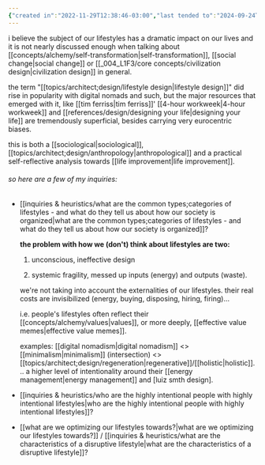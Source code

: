 ```yaml
---
{"created in":"2022-11-29T12:38:46-03:00","last tended to":"2024-09-24T16:29:53-03:00","tags":["l1f3","alchemy","design","topic","🌱"],"dg-publish":true,"relevancescore":94,"aliases":["lifestyle"],"notestage":["🌱"],"permalink":"/004-l1-f3/core-concepts/lifestyles/","dgPassFrontmatter":true,"created":"2022-11-29T12:38:46.892-03:00","updated":"2024-09-24T16:29:53.702-03:00"}
---
```


i believe the subject of our lifestyles has a dramatic impact on our lives and it is not nearly discussed enough when talking about [[concepts/alchemy/self-transformation\|self-transformation]], [[social change\|social change]] or [[_004_L1F3/core concepts/civilization design\|civilization design]] in general.

the term "[[topics/architect;design/lifestyle design\|lifestyle design]]" did rise in popularity with digital nomads and such, but the major resources that emerged with it, like [[tim ferriss\|tim ferriss]]' [[4-hour workweek\|4-hour workweek]] and [[references/design/designing your life\|designing your life]] are tremendously superficial, besides carrying very eurocentric biases.

this is both a [[sociological\|sociological]], [[topics/architect;design/anthropology\|anthropological]] and a practical self-reflective analysis towards [[life improvement\|life improvement]].

###### so here are a few of my inquiries:

- [[inquiries & heuristics/what are the common types;categories of lifestyles - and what do they tell us about how our society is organized\|what are the common types;categories of lifestyles - and what do they tell us about how our society is organized]]?

	**the problem with how we (don't) think about lifestyles are two:**
	
	1) unconscious, ineffective design
	 
	2) systemic fragility, messed up inputs (energy) and outputs (waste).
	
	we're not taking into account the externalities of our lifestyles. their real costs are invisibilized (energy, buying, disposing, hiring, firing)...
	
	i.e. people's lifestyles often reflect their [[concepts/alchemy/values\|values]], or more deeply, [[effective value memes\|effective value memes]].
	
	examples: [[digital nomadism\|digital nomadism]] <> [[minimalism\|minimalism]] (intersection) <> [[topics/architect;design/regeneration\|regenerative]]/[[holistic\|holistic]]... a higher level of intentionality around their [[energy management\|energy management]] and [luiz smth design].

- [[inquiries & heuristics/who are the highly intentional people with highly intentional lifestyles\|who are the highly intentional people with highly intentional lifestyles]]?

- [[what are we optimizing our lifestyles towards?\|what are we optimizing our lifestyles towards?]] / [[inquiries & heuristics/what are the characteristics of a disruptive lifestyle\|what are the characteristics of a disruptive lifestyle]]?

